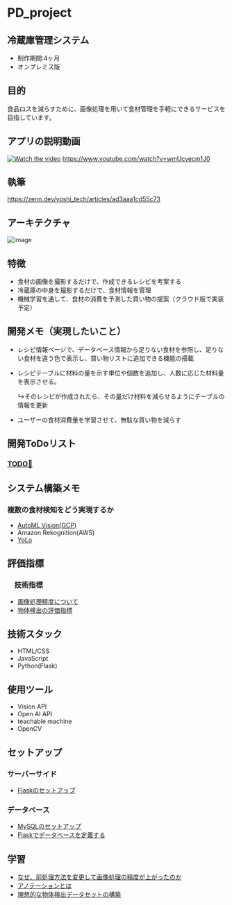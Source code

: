 # PD_project
## 冷蔵庫管理システム
- 制作期間:4ヶ月
- オンプレミス版
  
## 目的
食品ロスを減らすために、画像処理を用いて食材管理を手軽にできるサービスを目指しています。

## アプリの説明動画

[![Watch the video](https://img.youtube.com/vi/wmUcvecm1J0/maxresdefault.jpg)](https://www.youtube.com/watch?v=wmUcvecm1J0)
https://www.youtube.com/watch?v=wmUcvecm1J0

## 執筆
https://zenn.dev/yoshi_tech/articles/ad3aaa1cd55c73

## アーキテクチャ

![image](https://qiita-image-store.s3.ap-northeast-1.amazonaws.com/0/3687042/6ec179bf-e116-5957-eb9f-fc9e7fc7df5b.png)

## 特徴

- 食材の画像を撮影するだけで、作成できるレシピを考案する
- 冷蔵庫の中身を撮影するだけで、食材情報を管理
- 機械学習を通して、食材の消費を予測した買い物の提案（クラウド版で実装予定）

## 開発メモ（実現したいこと）
- レシピ情報ページで、データベース情報から足りない食材を参照し、足りない食材を違う色で表示し、買い物リストに追加できる機能の搭載
- レシピテーブルに材料の量を示す単位や個数を追加し、人数に応じた材料量を表示させる。

  ↪︎そのレシピが作成されたら、その量だけ材料を減らせるようにテーブルの情報を更新
- ユーザーの食材消費量を学習させて、無駄な買い物を減らす

## 開発ToDoリスト
### [TODO📖](https://github.com/users/Yoshiki0418/projects/3/views/1)

## システム構築メモ
### 複数の食材検知をどう実現するか
-  [AutoML Vision(GCP)](https://cloud.google.com/vision/automl/docs/label-images?hl=ja)
-  Amazon Rekognition(AWS)
-  [YoLo](https://farml1.com/yolov8/)

## 評価指標
### 　技術指標
- [画像処理精度について](Image_processing_evaluation.md)
- [物体検出の評価指標](camera.md)

## 技術スタック

- HTML/CSS
- JavaScript
- Python(Flask)
  
## 使用ツール
- Vision API
- Open AI API
- teachable machine
- OpenCV

## セットアップ
### サーバーサイド
- [Flaskのセットアップ](Flask.md)
### データベース
- [MySQLのセットアップ](MySQL.md)
- [Flaskでデータベースを定義する](Flask_db.md)

## 学習
- [なぜ、前処理方法を変更して画像処理の精度が上がったのか](Improved_accuracy.md)
- [アノテーションとは](annotation.md)
- [理想的な物体検出データセットの構築](datasets.md)

  










